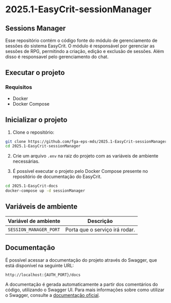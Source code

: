 # 2025.1-EasyCrit-sessionManager

## Sessions Manager
Esse repositório contém o código fonte do módulo de gerenciamento de sessões do sistema EasyCrit. O módulo é responsável por gerenciar as sessões de RPG, permitindo a criação, edição e exclusão de sessões. Além disso é responsavel pelo gerenciamento do chat.

## Executar o projeto
### Requisitos
- Docker
- Docker Compose

## Inicializar o projeto
1. Clone o repositório:
```bash
git clone https://github.com/fga-eps-mds/2025.1-EasyCrit-sessionManager.git
cd 2025.1-EasyCrit-sessionManager
```
2. Crie um arquivo `.env` na raiz do projeto com as variáveis de ambiente necessárias.

3. É possível executar o projeto pelo Docker Compose presente no repositório de documentação do EasyCrit.
```bash
cd 2025.1-EasyCrit-docs
docker-compose up -d sessionManager
```

## Variáveis de ambiente
| Variável de ambiente | Descrição |
|----------------------|-----------|
| `SESSION_MANAGER_PORT` | Porta que o serviço irá rodar. |

## Documentação
É possível acessar a documentação do projeto através do Swagger, que está disponível na seguinte URL:
```
http://localhost:{AUTH_PORT}/docs
```
A documentação é gerada automaticamente a partir dos comentários do código, utilizando o Swagger UI. Para mais informações sobre como utilizar o Swagger, consulte a [documentação oficial](https://swagger.io/docs/).